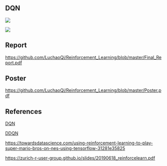 ## DQN

![](https://i.loli.net/2020/05/14/YDwUPjg7IKzos1l.gif)

![](https://github.com/LuchaoQi/Reinforcement_Learning/blob/master/demo.gif?raw=True)


## Report

https://github.com/LuchaoQi/Reinforcement_Learning/blob/master/Final_Report.pdf

## Poster

https://github.com/LuchaoQi/Reinforcement_Learning/blob/master/Poster.pdf

## References

[DQN](https://github.com/sebastianheinz/super-mario-reinforcement-learning)

[DDQN](https://github.com/davidchiou/DDQN_Mario)

https://towardsdatascience.com/using-reinforcement-learning-to-play-super-mario-bros-on-nes-using-tensorflow-31281e35825

https://zurich-r-user-group.github.io/slides/20190618_reinforcelearn.pdf






